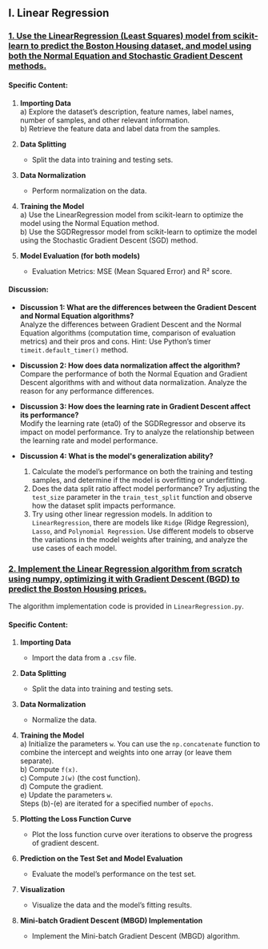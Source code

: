 ## I. Linear Regression

### [1. Use the LinearRegression (Least Squares) model from scikit-learn to predict the Boston Housing dataset, and model using both the Normal Equation and Stochastic Gradient Descent methods.](ML1_1.ipynb)

#### Specific Content:

1. **Importing Data**  
   a) Explore the dataset’s description, feature names, label names, number of samples, and other relevant information.  
   b) Retrieve the feature data and label data from the samples.

2. **Data Splitting**  
   - Split the data into training and testing sets.

3. **Data Normalization**  
   - Perform normalization on the data.

4. **Training the Model**  
   a) Use the LinearRegression model from scikit-learn to optimize the model using the Normal Equation method.  
   b) Use the SGDRegressor model from scikit-learn to optimize the model using the Stochastic Gradient Descent (SGD) method.

5. **Model Evaluation (for both models)**  
   - Evaluation Metrics: MSE (Mean Squared Error) and R² score.

#### Discussion:

- **Discussion 1: What are the differences between the Gradient Descent and Normal Equation algorithms?**  
   Analyze the differences between Gradient Descent and the Normal Equation algorithms (computation time, comparison of evaluation metrics) and their pros and cons. Hint: Use Python’s timer `timeit.default_timer()` method.

- **Discussion 2: How does data normalization affect the algorithm?**  
   Compare the performance of both the Normal Equation and Gradient Descent algorithms with and without data normalization. Analyze the reason for any performance differences.

- **Discussion 3: How does the learning rate in Gradient Descent affect its performance?**  
   Modify the learning rate (eta0) of the SGDRegressor and observe its impact on model performance. Try to analyze the relationship between the learning rate and model performance.

- **Discussion 4: What is the model's generalization ability?**  
   1. Calculate the model’s performance on both the training and testing samples, and determine if the model is overfitting or underfitting.  
   2. Does the data split ratio affect model performance? Try adjusting the `test_size` parameter in the `train_test_split` function and observe how the dataset split impacts performance.  
   3. Try using other linear regression models. In addition to `LinearRegression`, there are models like `Ridge` (Ridge Regression), `Lasso`, and `Polynomial Regression`. Use different models to observe the variations in the model weights after training, and analyze the use cases of each model.

### [2. Implement the Linear Regression algorithm from scratch using numpy, optimizing it with Gradient Descent (BGD) to predict the Boston Housing prices.](ML1_2.ipynb)

The algorithm implementation code is provided in `LinearRegression.py`.

#### Specific Content:

1. **Importing Data**  
   - Import the data from a `.csv` file.

2. **Data Splitting**  
   - Split the data into training and testing sets.

3. **Data Normalization**  
   - Normalize the data.

4. **Training the Model**  
   a) Initialize the parameters `w`. You can use the `np.concatenate` function to combine the intercept and weights into one array (or leave them separate).  
   b) Compute `f(x)`.  
   c) Compute `J(w)` (the cost function).  
   d) Compute the gradient.  
   e) Update the parameters `w`.  
   Steps (b)-(e) are iterated for a specified number of `epochs`.

5. **Plotting the Loss Function Curve**  
   - Plot the loss function curve over iterations to observe the progress of gradient descent.

6. **Prediction on the Test Set and Model Evaluation**  
   - Evaluate the model’s performance on the test set.

7. **Visualization**  
   - Visualize the data and the model’s fitting results.

8. **Mini-batch Gradient Descent (MBGD) Implementation**  
   - Implement the Mini-batch Gradient Descent (MBGD) algorithm.
